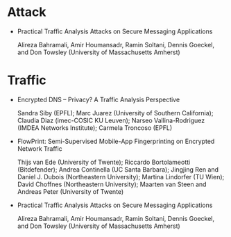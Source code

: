 # Attack
+ Practical Traffic Analysis Attacks on Secure Messaging Applications

  Alireza Bahramali, Amir Houmansadr, Ramin Soltani, Dennis Goeckel, and Don Towsley (University of Massachusetts Amherst)

# Traffic
+ Encrypted DNS – Privacy? A Traffic Analysis Perspective

  Sandra Siby (EPFL); Marc Juarez (University of Southern California); Claudia Diaz (imec-COSIC KU Leuven); Narseo Vallina-Rodriguez (IMDEA Networks Institute); Carmela Troncoso (EPFL)

+ FlowPrint: Semi-Supervised Mobile-App Fingerprinting on Encrypted Network Traffic

  Thijs van Ede (University of Twente); Riccardo Bortolameotti (Bitdefender); Andrea Continella (UC Santa Barbara); Jingjing Ren and Daniel J. Dubois (Northeastern University); Martina Lindorfer (TU Wien); David Choffnes (Northeastern University); Maarten van Steen and Andreas Peter (University of Twente)

+ Practical Traffic Analysis Attacks on Secure Messaging Applications

  Alireza Bahramali, Amir Houmansadr, Ramin Soltani, Dennis Goeckel, and Don Towsley (University of Massachusetts Amherst)
